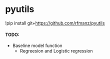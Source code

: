 # pyutils

!pip install git+https://github.com/rfmanz/pyutils

#### TODO:
- Baseline model function
    * Regreesion and Logistic regression
    <br><br>
